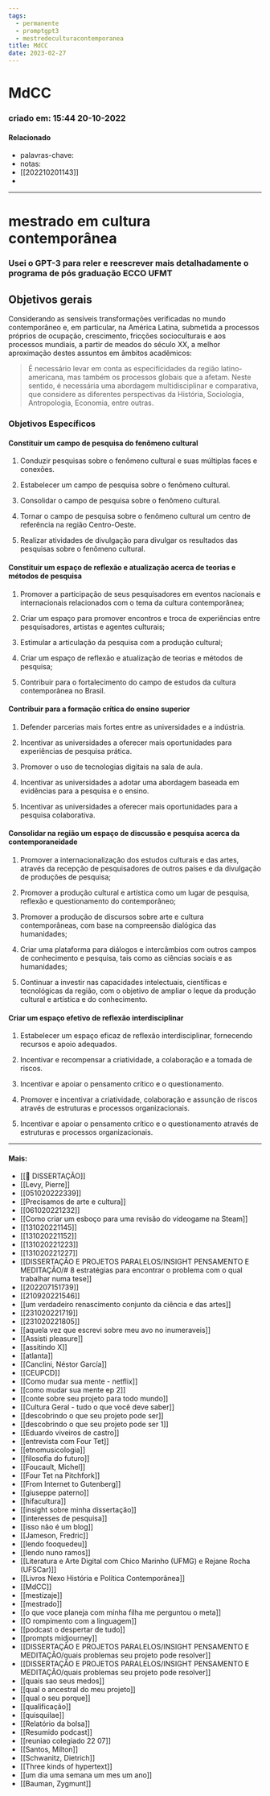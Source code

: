 ```yaml
---
tags:
  - permanente
  - promptgpt3
  - mestredeculturacontemporanea
title: MdCC
date: 2023-02-27
---
```

# MdCC
### criado em: 15:44 20-10-2022

#### Relacionado
- palavras-chave: 
- notas:
- [[202210201143]]
- 
---
# mestrado em cultura contemporânea

### Usei o GPT-3 para reler e reescrever mais detalhadamente o programa de pós graduação ECCO UFMT

## Objetivos gerais
Considerando as sensíveis transformações verificadas no mundo contemporâneo e, em particular, na América Latina, submetida a processos próprios de ocupação, crescimento, fricções socioculturais e aos processos mundiais, a partir de meados do século XX, a melhor aproximação destes assuntos em âmbitos acadêmicos:

>É necessário levar em conta as especificidades da região latino-americana, mas também os processos globais que a afetam. Neste sentido, é necessária uma abordagem multidisciplinar e comparativa, que considere as diferentes perspectivas da História, Sociologia, Antropologia, Economia, entre outras.

### Objetivos Específicos
#### Constituir um campo de pesquisa do fenômeno cultural
1. Conduzir pesquisas sobre o fenômeno cultural e suas múltiplas faces e conexões.

2. Estabelecer um campo de pesquisa sobre o fenômeno cultural.

3. Consolidar o campo de pesquisa sobre o fenômeno cultural.

4. Tornar o campo de pesquisa sobre o fenômeno cultural um centro de referência na região Centro-Oeste.

5. Realizar atividades de divulgação para divulgar os resultados das pesquisas sobre o fenômeno cultural.

####  Constituir um espaço de reflexão e atualização acerca de teorias e métodos de pesquisa
1. Promover a participação de seus pesquisadores em eventos nacionais e internacionais relacionados com o tema da cultura contemporânea;

2. Criar um espaço para promover encontros e troca de experiências entre pesquisadores, artistas e agentes culturais;

3. Estimular a articulação da pesquisa com a produção cultural;

4. Criar um espaço de reflexão e atualização de teorias e métodos de pesquisa;

5. Contribuir para o fortalecimento do campo de estudos da cultura contemporânea no Brasil.
#### Contribuir para a formação crítica do ensino superior
1. Defender parcerias mais fortes entre as universidades e a indústria.

2. Incentivar as universidades a oferecer mais oportunidades para experiências de pesquisa prática.

3. Promover o uso de tecnologias digitais na sala de aula.

4. Incentivar as universidades a adotar uma abordagem baseada em evidências para a pesquisa e o ensino.

5. Incentivar as universidades a oferecer mais oportunidades para a pesquisa colaborativa.

#### Consolidar na região um espaço de discussão e pesquisa acerca da contemporaneidade
1. Promover a internacionalização dos estudos culturais e das artes, através da recepção de pesquisadores de outros países e da divulgação de produções de pesquisa;

2. Promover a produção cultural e artística como um lugar de pesquisa, reflexão e questionamento do contemporâneo;

3. Promover a produção de discursos sobre arte e cultura contemporâneas, com base na compreensão dialógica das humanidades;

4. Criar uma plataforma para diálogos e intercâmbios com outros campos de conhecimento e pesquisa, tais como as ciências sociais e as humanidades;

5. Continuar a investir nas capacidades intelectuais, científicas e tecnológicas da região, com o objetivo de ampliar o leque da produção cultural e artística e do conhecimento.
#### Criar um espaço efetivo de reflexão interdisciplinar

1. Estabelecer um espaço eficaz de reflexão interdisciplinar, fornecendo recursos e apoio adequados.

2. Incentivar e recompensar a criatividade, a colaboração e a tomada de riscos.

3. Incentivar e apoiar o pensamento crítico e o questionamento.

4. Promover e incentivar a criatividade, colaboração e assunção de riscos através de estruturas e processos organizacionais.

5. Incentivar e apoiar o pensamento crítico e o questionamento através de estruturas e processos organizacionais.

---
#### Mais:
- [[📕 DISSERTAÇÃO]]
- [[Levy, Pierre]]
- [[051020222339]]
- [[Precisamos de arte e cultura]]
- [[061020221232]]
- [[Como criar um esboço para uma revisão do videogame na Steam]]
- [[131020221145]]
- [[131020221152]]
- [[131020221223]]
- [[131020221227]]
- [[DISSERTAÇÃO E PROJETOS PARALELOS/INSIGHT PENSAMENTO E MEDITAÇÃO/# 8 estratégias para encontrar o problema com o qual trabalhar numa tese]]
- [[202207151739]]
- [[210920221546]]
- [[um verdadeiro renascimento conjunto da ciência e das artes]]
- [[231020221719]]
- [[231020221805]]
- [[aquela vez que escrevi sobre meu avo no inumeraveis]]
- [[Assisti pleasure]]
- [[assitindo X]]
- [[atlanta]]
- [[Canclini, Néstor García]]
- [[CEUPCD]]
- [[Como mudar sua mente - netflix]]
- [[como mudar sua mente ep 2]]
- [[conte sobre seu projeto para todo mundo]]
- [[Cultura Geral - tudo o que você deve saber]]
- [[descobrindo o que seu projeto pode ser]]
- [[descobrindo o que seu projeto pode ser 1]]
- [[Eduardo viveiros de castro]]
- [[entrevista com Four Tet]]
- [[etnomusicologia]]
- [[filosofia do futuro]]
- [[Foucault, Michel]]
- [[Four Tet na Pitchfork]]
- [[From Internet to Gutenberg]]
- [[giuseppe paterno]]
- [[hifacultura]]
- [[insight sobre minha dissertação]]
- [[interesses de pesquisa]]
- [[isso não é um blog]]
- [[Jameson, Fredric]]
- [[lendo fooquedeu]]
- [[lendo nuno ramos]]
- [[Literatura e Arte Digital com Chico Marinho (UFMG) e Rejane Rocha (UFSCar)]]
- [[Livros Nexo História e Política Contemporânea]]
- [[MdCC]]
- [[mestizaje]]
- [[mestrado]]
- [[o que voce planeja com minha filha me perguntou o meta]]
- [[O rompimento com a linguagem]]
- [[podcast o despertar de tudo]]
- [[prompts midjourney]]
- [[DISSERTAÇÃO E PROJETOS PARALELOS/INSIGHT PENSAMENTO E MEDITAÇÃO/quais problemas seu projeto pode resolver]]
- [[DISSERTAÇÃO E PROJETOS PARALELOS/INSIGHT PENSAMENTO E MEDITAÇÃO/quais problemas seu projeto pode resolver]]
- [[quais sao seus medos]]
- [[qual o ancestral do meu projeto]]
- [[qual o seu porque]]
- [[qualificação]]
- [[quisquilae]]
- [[Relatório da bolsa]]
- [[Resumido podcast]]
- [[reuniao colegiado 22 07]]
- [[Santos, Milton]]
- [[Schwanitz, Dietrich]]
- [[Three kinds of hypertext]]
- [[um dia uma semana um mes um ano]]
- [[Bauman, Zygmunt]]
